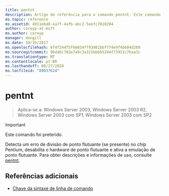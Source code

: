 ```yaml
---
title: pentnt
description: Artigo de referência para o comando pentnt. Este comando foi preterido e não tem garantia de suporte em versões futuras do Windows.
ms.topic: reference
ms.assetid: 4911e640-aa7f-4afb-abc2-5eefc7010204
author: coreyp-at-msft
ms.author: coreyp
manager: dongill
ms.date: 10/16/2017
ms.openlocfilehash: 6f4f244f5f66034ff93981bbf774e9f4b604d209
ms.sourcegitcommit: 96d46c702e7a9c3a321bbbb5284f73911c7baa3c
ms.translationtype: MT
ms.contentlocale: pt-BR
ms.lasthandoff: 08/27/2020
ms.locfileid: "89037624"
---
```

# <a name="pentnt"></a>pentnt

> Aplica-se a: Windows Server 2003, Windows Server 2003 R2, Windows Server 2003 com SP1, Windows Server 2003 com SP2

>[!IMPORTANT]
> Este comando foi preterido.

Detecta um erro de divisão de ponto flutuante (se presente) no chip Pentium, desabilita o hardware de ponto flutuante e ativa a emulação de ponto flutuante. Para obter descrições e informações de uso, consulte [pentnt](/previous-versions/orphan-topics/ws.10/cc755868(v=ws.10)).

## <a name="additional-references"></a>Referências adicionais

- [Chave da sintaxe de linha de comando](command-line-syntax-key.md)
